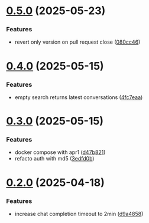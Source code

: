 # [0.5.0](https://github.com/kinorai/prompt-keeper/compare/v0.4.0...v0.5.0) (2025-05-23)


### Features

* revert only version on pull request close ([080cc46](https://github.com/kinorai/prompt-keeper/commit/080cc46686b867dc559622b9c3c52621ff4fc798))



# [0.4.0](https://github.com/kinorai/prompt-keeper/compare/v0.3.0...v0.4.0) (2025-05-15)


### Features

* empty search returns latest conversations ([4fc7eaa](https://github.com/kinorai/prompt-keeper/commit/4fc7eaaf11b204b1546e7ebf035ac2ce5c369d91))



# [0.3.0](https://github.com/kinorai/prompt-keeper/compare/v0.2.0...v0.3.0) (2025-05-15)


### Features

* docker compose with apr1 ([d47b821](https://github.com/kinorai/prompt-keeper/commit/d47b8218635e352c32e717e2c4c4e40585402b9d))
* refacto auth with md5 ([3edfd0b](https://github.com/kinorai/prompt-keeper/commit/3edfd0b09197b1bf10f8200f0f21ce0f00ab35b1))



# [0.2.0](https://github.com/kinorai/prompt-keeper/compare/v0.1.4...v0.2.0) (2025-04-18)


### Features

* increase chat completion timeout to 2min ([d9a4858](https://github.com/kinorai/prompt-keeper/commit/d9a4858c21b0fe98d4577f216bee485229932df0))



